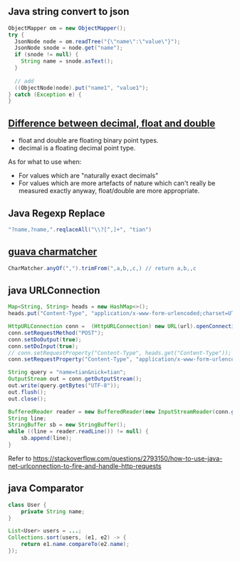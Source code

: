 ## Java string convert to json

```Java
ObjectMapper om = new ObjectMapper();
try {
  JsonNode node = om.readTree("{\"name\":\"value\"}");
  JsonNode snode = node.get("name");
  if (snode != null) {
    String name = snode.asText();
  }
  
  // add
  ((ObjectNode)node).put("name1", "value1");
} catch (Exception e) {
}
```

## [Difference between decimal, float and double](https://stackoverflow.com/questions/618535/difference-between-decimal-float-and-double-in-net)

* float and double are floating binary point types.
* decimal is a floating decimal point type. 

As for what to use when:

* For values which are "naturally exact decimals" 
* For values which are more artefacts of nature which can't really be measured exactly anyway, float/double are more appropriate. 

## Java Regexp Replace

```Java
"?name,?name,".reqlaceAll("\\?[^,]+", "tian")
```

## [guava charmatcher](https://github.com/google/guava/wiki/StringsExplained#charmatcher)

```Java
CharMatcher.anyOf(",").trimFrom(",a,b,,c,) // return a,b,,c
```

## java URLConnection

```java
Map<String, String> heads = new HashMap<>();
heads.put("Content-Type", "application/x-www-form-urlencoded;charset=UTF-8");

HttpURLConnection conn =  (HttpURLConnection) new URL(url).openConnection();
conn.setRequestMethod("POST");
conn.setDoOutput(true);
conn.setDoInput(true);
// conn.setRequestProperty("Content-Type", heads.get("Content-Type")); // get null, why? key?!
conn.setRequestProperty("Content-Type", "application/x-www-form-urlencoded;charset=UTF-8");

String query = "name=tian&nick=tian";
OutputStream out = conn.getOutputStream();
out.write(query.getBytes("UTF-8"));
out.flush();
out.close();

BufferedReader reader = new BufferedReader(new InputStreamReader(conn.getInputStream()));
String line;
StringBuffer sb = new StringBuffer();
while ((line = reader.readLine()) != null) {
    sb.append(line);
}
```

Refer to https://stackoverflow.com/questions/2793150/how-to-use-java-net-urlconnection-to-fire-and-handle-http-requests

## java Comparator

```java
class User {
    private String name;
}

List<User> users = ...;
Collections.sort(users, (e1, e2) -> {
    return e1.name.compareTo(e2.name);
});
```
